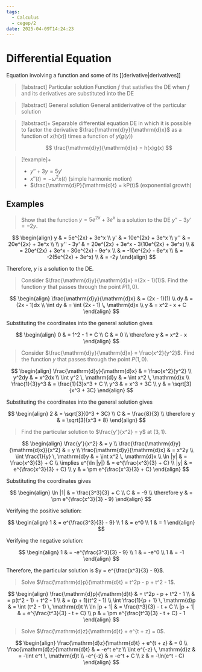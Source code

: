 ```yaml
---
tags:
  - Calculus
  - cegep/2
date: 2025-04-09T14:24:23
---
```


# Differential Equation

Equation involving a function and some of its [[derivative|derivatives]]

> [!abstract] Particular solution
> Function $f$ that satisfies the DE when $f$ and its derivatives are substituted into the DE

> [!abstract] General solution
> General antiderivative of the particular solution

> [!abstract]+ Separable differential equation
> DE in which it is possible to factor the derivative $\frac{\mathrm{d}y}{\mathrm{d}x}$ as a function of $x(h(x))$ times a function of $y(g(y))$
>
> $$
> \frac{\mathrm{d}y}{\mathrm{d}x} = h(x)g(x)
> $$

> [!example]+
> - $y'' + 3y = 5y'$
> - $x''(t) = -\omega^2x(t)$ (simple harmonic motion)
> - $\frac{\mathrm{d}P}{\mathrm{d}t} = kP(t)$ (exponential growth)

## Examples

> Show that the function $y = 5e^{2x} + 3e^x$ is a solution to the DE $y'' - 3y' = -2y$.

$$
\begin{align}
y & = 5e^{2x} + 3e^x \\
y' & = 10e^{2x} + 3e^x \\
y'' & = 20e^{2x} + 3e^x \\
 \\
y'' - 3y' & = 20e^{2x} + 3e^x - 3(10e^{2x} + 3e^x) \\
 & = 20e^{2x} + 3e^x - 30e^{2x} - 9e^x \\
 & = -10e^{2x} - 6e^x \\
 & = -2(5e^{2x} + 3e^x) \\
 & = -2y
\end{align}
$$

Therefore, $y$ is a solution to the DE.

> Consider $\frac{\mathrm{d}y}{\mathrm{d}x} =(2x - 1)(1)$. Find the function $y$ that passes through the point $P(1, 0)$.

$$
\begin{align}
\frac{\mathrm{d}y}{\mathrm{d}x} & = (2x - 1)(1) \\
dy & = (2x - 1)dx \\
\int dy & = \int (2x - 1) \, \mathrm{d}x \\
y & = x^2 - x + C
\end{align}
$$

Substituting the coordinates into the general solution gives

$$
\begin{align}
0 & = 1^2 - 1 + C \\
C & = 0 \\
\therefore y & = x^2 - x
\end{align}
$$

> Consider $\frac{\mathrm{d}y}{\mathrm{d}x} = \frac{x^2}{y^2}$. Find the function $y$ that passes through the point $P(1, 0)$.

$$
\begin{align}
\frac{\mathrm{d}y}{\mathrm{d}x} & = \frac{x^2}{y^2} \\
y^2dy & = x^2dx \\
\int y^2 \, \mathrm{d}y & = \int x^2 \, \mathrm{d}x \\
\frac{1}{3}y^3 & = \frac{1}{3}x^3 + C \\
y^3 & = x^3 + 3C \\
y & = \sqrt[3]{x^3 + 3C}
\end{align}
$$

Substituting the coordinates into the general solution gives

$$
\begin{align}
2 & = \sqrt[3]{0^3 + 3C} \\
C & = \frac{8}{3} \\
\therefore y & = \sqrt[3]{x^3 + 8}
\end{align}
$$

> Find the particular solution to $\frac{y'}{x^2} = y$ at $(3, 1)$.

$$
\begin{align}
\frac{y'}{x^2} & = y \\
\frac{\frac{\mathrm{d}y}{\mathrm{d}x}}{x^2} & = y \\
\frac{\mathrm{d}y}{\mathrm{d}x} & = x^2y \\
\int \frac{1}{y} \, \mathrm{d}y & = \int x^2 \, \mathrm{d}x \\
\ln |y| & = \frac{x^3}{3} + C \\
\implies e^{\ln |y|} & = e^{\frac{x^3}{3} + C} \\
|y| & = e^{\frac{x^3}{3} + C} \\
y & = \pm e^{\frac{x^3}{3} + C}
\end{align}
$$

Substituting the coordinates gives

$$
\begin{align}
\ln |1| & = \frac{3^3}{3} + C \\
C & = -9 \\
\therefore y & = \pm e^{\frac{x^3}{3} - 9}
\end{align}
$$

Verifying the positive solution:

$$
\begin{align}
1 & = e^{\frac{3^3}{3} - 9} \\
1 & = e^0 \\
1 & = 1
\end{align}
$$

Verifying the negative solution:

$$
\begin{align}
1 & = -e^{\frac{3^3}{3} - 9} \\
1 & = -e^0 \\
1 & = -1
\end{align}
$$

Therefore, the particular solution is $y = e^{\frac{x^3}{3} - 9}$.

> Solve $\frac{\mathrm{d}p}{\mathrm{d}t} = t^2p - p + t^2 - 1$.

$$
\begin{align}
\frac{\mathrm{d}p}{\mathrm{d}t} & = t^2p - p + t^2 - 1 \\
 & = p(t^2 - 1) + t^2 - 1 \\
 & = (p + 1)(t^2 - 1) \\
\int \frac{1}{p + 1} \, \mathrm{d}p & = \int (t^2 - 1) \, \mathrm{d}t \\
\ln |p + 1| & = \frac{t^3}{3} - t + C \\
|p + 1| & = e^{\frac{t^3}{3} - t + C} \\
p & = \pm e^{\frac{t^3}{3} - t + C} - 1
\end{align}
$$

> Solve $\frac{\mathrm{d}z}{\mathrm{d}t} + e^{t + z} = 0$.

$$
\begin{align}
\frac{\mathrm{d}z}{\mathrm{d}t} + e^{t + z} & = 0 \\
\frac{\mathrm{d}z}{\mathrm{d}t} & = -e^t e^z \\
\int e^{-z} \, \mathrm{d}z & = -\int e^t \, \mathrm{d}t \\
-e^{-z} & = -e^t + C \\
z & = -\ln(e^t - C)
\end{align}
$$

